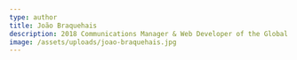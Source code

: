 ```yaml
---
type: author
title: João Braquehais
description: 2018 Communications Manager & Web Developer of the Global Council team
image: /assets/uploads/joao-braquehais.jpg
---
```


